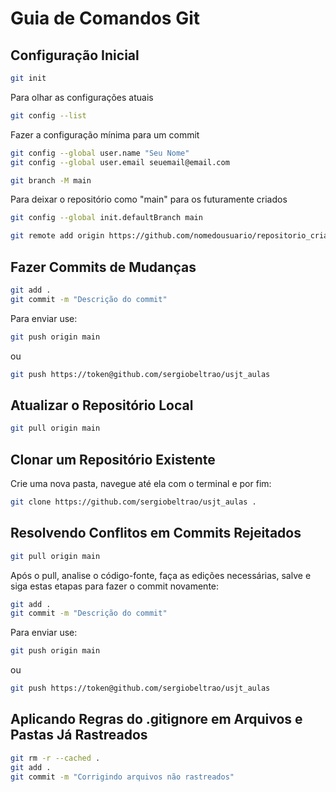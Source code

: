 # Guia de Comandos Git


## Configuração Inicial

```sh
git init
```
Para olhar as configurações atuais
```sh
git config --list
```
Fazer a configuração mínima para um commit
```sh
git config --global user.name "Seu Nome"
git config --global user.email seuemail@email.com
```
```sh
git branch -M main
```
Para deixar o repositório como "main" para os futuramente criados
```sh
git config --global init.defaultBranch main
```
```sh
git remote add origin https://github.com/nomedousuario/repositorio_criado.git
```

## Fazer Commits de Mudanças

```sh
git add .
git commit -m "Descrição do commit"
```
Para enviar use:
```sh
git push origin main
```
ou
```sh
git push https://token@github.com/sergiobeltrao/usjt_aulas
```

## Atualizar o Repositório Local

```sh
git pull origin main
```

## Clonar um Repositório Existente

Crie uma nova pasta, navegue até ela com o terminal e por fim:
```sh
git clone https://github.com/sergiobeltrao/usjt_aulas .
```


## Resolvendo Conflitos em Commits Rejeitados

```sh
git pull origin main
```

Após o pull, analise o código-fonte, faça as edições necessárias, salve e siga estas etapas para fazer o commit novamente:

```sh
git add .
git commit -m "Descrição do commit"
```
Para enviar use:
```sh
git push origin main
```
ou
```sh
git push https://token@github.com/sergiobeltrao/usjt_aulas
```

## Aplicando Regras do .gitignore em Arquivos e Pastas Já Rastreados

```sh
git rm -r --cached .
git add .
git commit -m "Corrigindo arquivos não rastreados"
```
